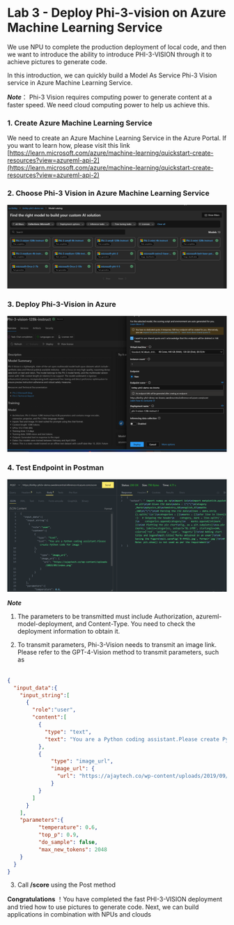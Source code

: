 # **Lab 3 - Deploy Phi-3-vision on Azure Machine Learning Service**

We use NPU to complete the production deployment of local code, and then we want to introduce the ability to introduce PHI-3-VISION through it to achieve pictures to generate code.

In this introduction, we can quickly build a Model As Service Phi-3 Vision service in Azure Machine Learning Service.

***Note***： Phi-3 Vision requires computing power to generate content at a faster speed. We need cloud computing power to help us achieve this.


### **1. Create Azure Machine Learning Service**

We need to create an Azure Machine Learning Service in the Azure Portal. If you want to learn how, please visit this link [https://learn.microsoft.com/azure/machine-learning/quickstart-create-resources?view=azureml-api-2](https://learn.microsoft.com/azure/machine-learning/quickstart-create-resources?view=azureml-api-2)


### **2. Choose Phi-3 Vision in Azure Machine Learning Service**

![Catalog](../../../../../imgs/07/01/vison_catalog.png)


### **3. Deploy Phi-3-Vision in Azure**


![Deploy](../../../../../imgs/07/01/vision_deploy.png)


### **4. Test Endpoint in Postman**


![Test](../../../../../imgs/07/01/vision_test.png)


***Note***

1. The parameters to be transmitted must include Authorization, azureml-model-deployment, and Content-Type. You need to check the deployment information to obtain it.

2. To transmit parameters, Phi-3-Vision needs to transmit an image link. Please refer to the GPT-4-Vision method to transmit parameters, such as

```json

{
  "input_data":{
    "input_string":[
      {
        "role":"user",
        "content":[ 
          {
            "type": "text",
            "text": "You are a Python coding assistant.Please create Python code for image "
          },
          {
              "type": "image_url",
              "image_url": {
                "url": "https://ajaytech.co/wp-content/uploads/2019/09/index.png"
              }
          }
        ]
      }
    ],
    "parameters":{
          "temperature": 0.6,
          "top_p": 0.9,
          "do_sample": false,
          "max_new_tokens": 2048
    }
  }
}

```

3. Call **/score** using the Post method

**Congratulations** ！You have completed the fast PHI-3-VISION deployment and tried how to use pictures to generate code. Next, we can build applications in combination with NPUs and clouds


